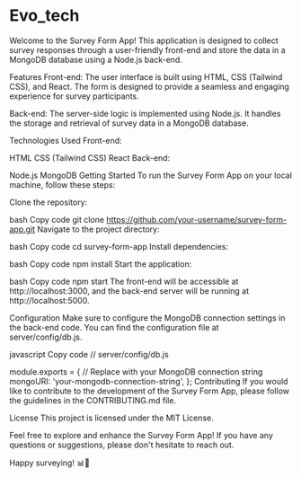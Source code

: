 
# Evo_tech

Welcome to the Survey Form App! This application is designed to collect survey responses through a user-friendly front-end and store the data in a MongoDB database using a Node.js back-end.

Features
Front-end: The user interface is built using HTML, CSS (Tailwind CSS), and React. The form is designed to provide a seamless and engaging experience for survey participants.

Back-end: The server-side logic is implemented using Node.js. It handles the storage and retrieval of survey data in a MongoDB database.

Technologies Used
Front-end:

HTML
CSS (Tailwind CSS)
React
Back-end:

Node.js
MongoDB
Getting Started
To run the Survey Form App on your local machine, follow these steps:

Clone the repository:

bash
Copy code
git clone https://github.com/your-username/survey-form-app.git
Navigate to the project directory:

bash
Copy code
cd survey-form-app
Install dependencies:

bash
Copy code
npm install
Start the application:

bash
Copy code
npm start
The front-end will be accessible at http://localhost:3000, and the back-end server will be running at http://localhost:5000.

Configuration
Make sure to configure the MongoDB connection settings in the back-end code. You can find the configuration file at server/config/db.js.

javascript
Copy code
// server/config/db.js

module.exports = {
  // Replace with your MongoDB connection string
  mongoURI: 'your-mongodb-connection-string',
};
Contributing
If you would like to contribute to the development of the Survey Form App, please follow the guidelines in the CONTRIBUTING.md file.

License
This project is licensed under the MIT License.

Feel free to explore and enhance the Survey Form App! If you have any questions or suggestions, please don't hesitate to reach out.

Happy surveying! 📊🚀



